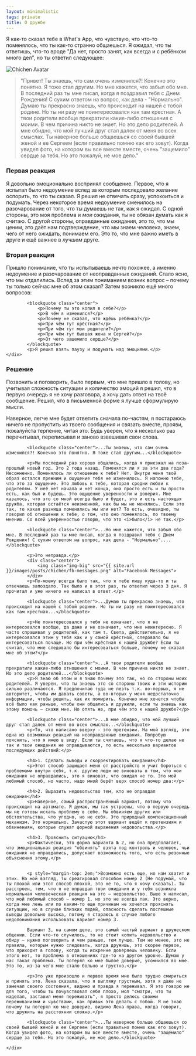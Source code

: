 ```yaml
---
layout: minimalistic
tags: private
title: О дружбе
---
```

<div class="row" style="margin-bottom: 15px;">
    <div class="col-lg-4 col-md-4 col-sm-4 col-lg-push-8 col-md-push-8 col-sm-push-8 center">
          <span class="fa fa-medkit big dark-red" aria-hidden="true"></span>
        </div>
        <div class="col-lg-8 col-md-8 col-sm-8 col-lg-pull-4 col-md-pull-4 col-sm-pull-4">
          <p>Я как-то сказал тебе в What's App, что чувствую, что что-то поменялось, что ты как-то странно общаешься. Я ожидал, что ты ответишь, что-то вроде "Да нет, просто занят, как всегда и с ребёнком много дел", но ты ответил следующее:</p>
        </div>
</div>


<div class="row">
    <div class="col-lg-2 col-md-2 col-sm-2 center">
        <div>
            <img class="round size-100x100" src="{{ site.url }}/images/posts/chichen/avatar.jpg" alt="Chichen Avatar">
        </div>
    </div>
    <div class="col-lg-10 col-md-10 col-sm-10">
        <blockquote>"Привет! Ты знаешь, что сам очень изменился?! Конечно это понятно. Я тоже стал другим. Но мне кажется, что забыл обо мне. В последний раз ты мне писал, когда я поздравил тебя с Днем Рождения! С сухим ответом на вопрос, как дела - "Нормально". Думаю ты прекрасно знаешь, что происходит на нашей с тобой родине. Но ты ни разу не поинтересовался как там крестная. А твои родители вообще прекратили какие-либо отношения с моими. В чем причина никто не знает. Но это дело родителей. А мне обидно, что мой лучший друг стал далек от меня во всех смыслах. Ты наверное больше общаешься со своей бывшей женой и ее Сергеем (если правильно помню как его зовут). Когда увидел фото, на котором вы все вместе вместе, очень "защемило" сердце за тебя. Но это пожалуй, не мое дело." </blockquote>
    </div>
</div>

<div class="row">
    <div class="col-lg-6 col-md-6 col-sm-6">
        <h3>Первая реакция</h3>
            <p>Я довольно эмоционально воспринял сообщение. Первое, что я испытал было недоумение вслед за которым последовало желание оспорить, то что ты сказал. Я решил не отвечать сразу, успокоиться и подумать. Через некоторое время недоумение сменилось на разочарование от того, что ты думаешь не так, как я ожидал. С одной стороны, это моя проблема и <i>мои</i> ожидания, ты не обязан думать как я считаю. С другой стороны, оправданные ожидания, это то, что мы ценим, это даёт нам подтверждение, что мы знаем человека, знаем, чего от него ожидать, понимаем его. Это то, что мне важно иметь в друге и ещё важнее в <i>лучшем</i> друге. 
        </p>
    </div>
    <div class="col-lg-6 col-md-6 col-sm-6">
        <h3>Вторая реакция</h3>
            <p>Пришло понимание, что ты испытываешь нечто похожее, а именно недоумение и разочарование от неоправданных ожиданий. Стало ясно, что мы отдалились. Вслед за этим пониманием возник вопрос – почему ты только сейчас мне об этом сказал? Затем возникло ещё много вопросов:</p>

            <blockquote class="center">
                <p>Почему ты это копил в себе?</p>
                <p>В чём я изменился?</p>
                <p>Почему не сказал, что ждёшь ребёнка?</p>
                <p>При чём тут крёстная?</p>
                <p>При чём тут мои родители?</p>
                <p>При чём тут бывшая жена и Сергей?</p>
                <p>От чего защемило сердце?</p>
            </blockquote>
            <p>Я решил взять паузу и подумать над эмоциями.</p>
    </div>
</div>

<div class="row">
    <div class="col-lg-12 col-md-12 col-sm-12">
        <h3>Решение</h3>
            <p>Позвонить и поговорить, было первым, что мне пришло в голову, но учитывая сложность ситуации и количество эмоций я решил, что в первую очередь я не хочу разговора, а хочу дать ответ на твоё сообщение. Решил, что в письменной форме я лучше сформулирую мысли.</p>
            <p>Наверное, легче мне будет ответить сначала по-частям, я постараюсь ничего не пропустить из твоего сообщения и связать вместе, прояви, пожалуйста терпение, читая это. Будь уверен, что я несколько раз перечитывал, переписывал и заново взвешивал свои слова.</p>

            <blockquote class="center">...Ты знаешь, что сам очень изменился?! Конечно это понятно. Я тоже стал другим...</blockquote>

            <p>Мы последний раз хорошо общались, когда я приезжал на поза-прошлый новый год. Это 2 года назад. Поменялся ли я за эти два года? Несомненно. Поменялось ли отношение к тебе? Нет. Внутри меня твой образ остался прежним и ощущение тебя не изменилось. Я напомню тебе, что это за ощущение. Это любовь к тебе, которая сродни любви к родителям. У неё нет начала и нет конца, она просто есть и ты просто есть, как был и будешь. Это ощущение уверенности и доверия. Мне казалось, что это со мной всегда было и будет, это и есть настоящая дружба, которая остаётся неизменной, как бы мы не менялись. Если это так, то какая разница поменялись мы или нет? То есть, очевидно, ты говорил об отношении к тебе, о том, что оно поменялось, по твоему мнению. Со всей уверенностью говорю, что это <i>было</i> не так.</p>

            <blockquote class="center">...Но мне кажется, что забыл обо мне. В последний раз ты мне писал, когда я поздравил тебя с Днем Рождения! С сухим ответом на вопрос, как дела - "Нормально"....</blockquote>

            <p>Это неправда.</p>
            <div class="center">
                <img class="img-big" src="{{ site.url }}/images/posts/chichen/fb-messages.png" alt="Facebook Messages">
            </div>
            <p>По-моему всегда было так, что я тебе пишу куда-то и ты отвечаешь запоздало. Так было и в этот раз, ты ответил через 3 дня. Я прочитал и уже ничего не написал в ответ.</p>

            <blockquote class="center">...Думаю ты прекрасно знаешь, что происходит на нашей с тобой родине. Но ты ни разу не поинтересовался как там крестная...</blockquote>

            <p>Не поинтересовался у тебя не означает, что я не интересовался вообще, да даже и не означает, что мне неинтересно. Я часто спрашивал у родителей, как там т. Света, действительно, я не интересовался этим у тебя как и у самой крёстной, следовало бы интересоваться почаще. Но при чём крёстная к нашей дружбе? Если ты считал, что мне следовало бы интересоваться больше, почему не сказал мне об этом?</p> 

            <blockquote class="center">...А твои родители вообще прекратили какие-либо отношения с моими. В чем причина никто не знает. Но это дело родителей...</blockquote>
            <p>Я знаю об этом и я знаю почему это так, но со стороны моих родителей. Я уверен, что ты знаешь это со стороны твоих и эти истории сильно различаются. Я предпочитаю туда не лезть т.к. во-первых, я не авторитет, чтобы им давать советы, а во-вторых у меня недостаточно информации, чтобы решить, как их помирить. Конечно мне хочется чтобы всё было как раньше, чтобы они общались и дружили, если ты знаешь как этому помочь – скажи мне. Но опять же, при чём это к нашей дружбе?</p>

            <blockquote class="center">...А мне обидно, что мой лучший друг стал далек от меня во всех смыслах...</blockquote>
            <p>То, что написано вверху - это претензии. На мой взгляд, это одна из возможных реакций на неоправданные ожидания. Попробую пояснить, что я имею в виду. Если ты считаешь, что я что-то делаю не так и твои ожидания не оправдываются, то есть несколько вариантов последующих действий:</p>

            <h4>1. Сделать выводы и скорректировать ожидания</h4>
            <p>Этот способ защищает меня от расстройств и учит бороться с проблемами внутри себя, т.к. другие люди не виноваты в том, что мои ожидания не оправдались, это я виноват, что ожидал не то. Это мой любимый способ, но часто, надо мной берёт верх способ номер два:</p>

            <h4>2. Выразить недовольство тем, кто не оправдал ожидания</h4>
            <p>Наверное, самый распространённый вариант, потому что происходит на автомате. Я думаю, мы так устроены, что в первую очередь мы не готовы искать проблему в себе. Мы обвиняем других или обстоятельства, что угодно, но не себя. Это природный компенсационный механизм. Это нормально. Зачастую этот вариант ведёт к претензиям и обвинениям, которые служат формой выражения недовольства.</p>

            <h4>3. Прояснить ситуацию</h4>
            <p>Фактически, это форма варианта № 2, но она предполагает, что эмоциональная реакция "обвинять" взята под контроль и человек, чьи ожидания не оправдались, допускает возможность того, что есть резонные объяснения этому.</p>


            <p style="margin-top: 2em;">Возможно есть еще, но нам хватит и этих. На мой взгляд, ты среагировал способом номер 2 (Не подумай, что ты плохой или этот способ плохой, это не то, что я хочу сказать). Ты расстроен, тем, что я не оправдал твои ожидания и у тебя возникла нормальная человеческая реакция на это – недовольство. Выше я написал, что мой любимый способ – номер 1, но это не всегда так. Это верно, когда мне лень или по каким-то еще причинам не хочется прояснять ситуацию, но в случае близких людей, опасность сделать поспешные выводы довольно высока, потому я стараюсь в случае любого недопонимания использовать вариант номер 3. 

            Вариант 3, на самом деле, это самый частый вариант в дружеском общении. Если что-то случилось, то не стоит копить недовольство и обиду – нужно поговорить и чем раньше, тем лучше. Тем не менее, это не правила, которым нужно следовать, когда дружишь, это скорее первое, что приходит в голову, когда ты искренне доверяешь человеку. Если этого нет, то проблема в отношениях где-то на другом уровне. Думаю у нас такая проблема. Ты потерял ко мне былое доверие, усомнился во мне. Это то, из-за чего мне стало больно и грустно.</p>

            <p>Это уже произошло и первое время мне было трудно смириться и принять это. Лена сказала, что я выгляжу грустным, хотя я даже не замечал своего состояния, видимо и правда я переживал. Я это говорю не для того, чтобы ты почувствовал себя плохо, мол "смотри, что ты наделал, заставил меня переживать", я просто делюсь своими переживаниями и чувствами, как привык это делать с тобой. Я не знаю почему ты потерял ко мне доверие, видимо Лена права, когда говорит, что дружить на расстоянии сложно.</p>

            <blockquote class="center">...Ты наверное больше общаешься со своей бывшей женой и ее Сергеем (если правильно помню как его зовут). Когда увидел фото, на котором вы все вместе вместе, очень "защемило" сердце за тебя. Но это пожалуй, не мое дело.</blockquote>

<!-- todo: количество раз, когда он написал первый -->
    </div>
</div>




















